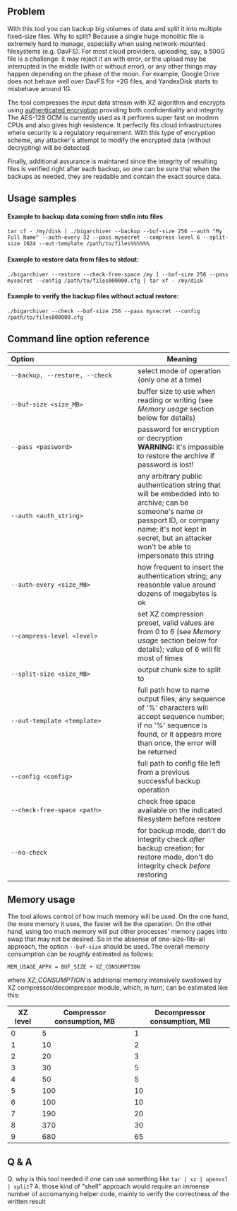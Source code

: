 ## Problem

With this tool you can backup big volumes of data and split it into multiple fixed-size files. Why to split? Because a single huge monolitic file is extremely hard to manage, especially when using network-mounted filesystems (e.g. DavFS). For most cloud providers, uploading, say, a 500G file is a challenge: it may reject it an with error, or the upload may be interrupted in the middle (with or without error), or any other things may happen depending on the phase of the moon. For example, Google Drive does not behave well over DavFS for +2G files, and YandexDisk starts to misbehave around 1G.

The tool compresses the input data stream with XZ algorithm and encrypts using [authenticated encryption](https://en.wikipedia.org/wiki/Authenticated_encryption) providing both confidentiality and integrity. The AES-128 GCM is currently used as it performs super fast on modern CPUs and also gives high resistence. It perfectly fits cloud infrastructures where security is a regulatory requirement. With this type of encryption scheme, any attacker's attempt to modify the encrypted data (without decrypting) will be detected.

Finally, additional assurance is maintaned since the integrity of resulting files is verified right after each backup, so one can be sure that when the backups as needed, they are readable and contain the exact source data.

## Usage samples

#### Example to backup data coming from stdin into files

`tar cf - /my/disk | ./bigarchiver --backup --buf-size 256 --auth "My Full Name" --auth-every 32 --pass mysecret --compress-level 6 --split-size 1024 --out-template /path/to/files%%%%%%`

#### Example to restore data from files to stdout:

`./bigarchiver --restore --check-free-space /my ] --buf-size 256 --pass mysecret --config /path/to/files000000.cfg | tar xf - /my/disk`

#### Example to verify the backup files without actual restore:

`./bigarchiver --check --buf-size 256 --pass mysecret --config /path/to/files000000.cfg`

## Command line option reference

| Option                                                   | Meaning |
|----------------------------------------------------------|---------|
| `--backup, --restore, --check` | select mode of operation (only one at a time) |
| `--buf-size <size_MB>` | buffer size to use when reading or writing (see _Memory usage_ section below for details) |
| `--pass <password>` | password for encryption or decryption<br/>**WARNING:** it's impossible to restore the archive if password is lost! |
| `--auth <auth_string>` | any arbitrary public authentication string that will be embedded into to archive; can be someone's name or passport ID, or company name; it's not kept in secret, but an attacker won't be able to impersonate this string |
| `--auth-every <size_MB>` | how frequent to insert the authentication string; any reasonble value around dozens of megabytes is ok |
| `--compress-level <level>` | set XZ compression preset, valid values are from 0 to 6 (see _Memory usage_ section below for details); value of 6 will fit most of times |
| `--split-size <size_MB>` | output chunk size to split to |
| `--out-template <template>` | full path how to name output files; any sequence of '%' characters will accept sequence number; if no '%' sequence is found, or it appears more than once, the error will be returned |
| `--config <config>` | full path to config file left from a previous successful backup operation |
| `--check-free-space <path>` | check free space available on the indicated filesystem before restore |
| `--no-check` | for backup mode, don't do integrity check _after_ backup creation; for restore mode, don't do integrity check _before_ restoring |

## Memory usage

The tool allows control of how much memory will be used. On the one hand, the more memory it uses, the faster will be the operation. On the other hand, using too much memory will put other processes' memory pages into swap that may not be desired. So in the absense of one-size-fits-all approach, the option `--buf-size` should be used. The overall memory consumption can be _roughly_ estimated as follows:

`MEM_USAGE_APPX = BUF_SIZE + XZ_CONSUMPTION`

where _XZ_CONSUMPTION_ is additional memory intensively swallowed by XZ compressor/decompressor module, which, in turn, can be estimated like this:

| XZ level | Compressor consumption, MB | Decompressor consumption, MB |
|---|---|---|
| 0 | 5 | 1 |
| 1 | 10 | 2 |
| 2 | 20 | 3 |
| 3 | 30 | 5 |
| 4 | 50 | 5 |
| 5 | 100 | 10 |
| 6 | 100 | 10 |
| 7 | 190 | 20 |
| 8 | 370 | 30 |
| 9 | 680 | 65 |

## Q & A

Q: why is this tool needed if one can use something like `tar | xz | openssl | split`?
A: those kind of "shell" approach would require an immense number of accomanying helper code, mainly to verify the correctness of the written result
